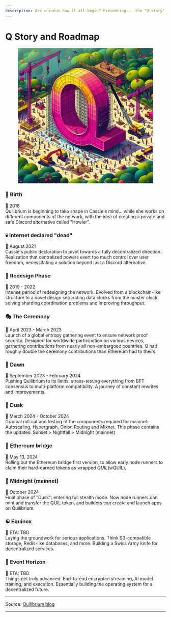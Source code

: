 ```yaml
---
description: Are curious how it all began? Presenting... the "Q story".
---
```


# Q Story and Roadmap

<figure><img src=".gitbook/assets/Q building 2.jpg" alt=""><figcaption></figcaption></figure>

### 🌱 Birth

📅 2018 \
Quilibrium is beginning to take shape in Cassie's mind… while she works on different components of the network, with the idea of creating a private and safe Discord alternative called "Howler".

### 💀 Internet declared "dead"

📅 August 2021 \
Cassie's public declaration to pivot towards a fully decentralized direction. Realization that centralized powers exert too much control over user freedom, necessitating a solution beyond just a Discord alternative.

### 🔄 Redesign Phase

📅 2019 - 2022 \
Intense period of redesigning the network. Evolved from a blockchain-like structure to a novel design separating data clocks from the master clock, solving sharding coordination problems and improving throughput.

### 🎭 The Ceremony

📅 April 2023 - March 2023 \
Launch of a global entropy gathering event to ensure network proof security. Designed for worldwide participation on various devices, garnering contributions from nearly all non-embargoed countries. Q had roughly double the ceremony contributions than Ethereum had to theirs.

### 🌅 Dawn

📅 September 2023 - February 2024 \
Pushing Quilibrium to its limits, stress-testing everything from BFT consensus to multi-platform compatibility. A journey of constant rewrites and improvements.

### 🌆 Dusk

📅 March 2024 - October 2024\
Gradual roll out and testing of the components required for mainnet: Autoscaling, Hypergraph, Onion Routing and Mixnet. This phase contains the updates: Sunset > Nightfall > Midnight (mainnet)

### 🌉 Ethereum bridge

📅 May 13, 2024 \
Rolling out the Ethereum bridge first version, to allow early node runners to claim their hard-earned tokens as wrapped $QUIL ($wQUIL).

### 🌃 Midnight (mainnet)

📅 October 2024\
Final phase of "Dusk": entering full stealth mode. Now node runners can mint and transfer the QUIL token, and builders can create and launch apps on Quilibrium.

### ☯️ Equinox

📅 ETA: TBD \
Laying the groundwork for serious applications. Think S3-compatible storage, Redis-like databases, and more. Building a Swiss Army knife for decentralized services.

### 🌌 Event Horizon

📅 ETA: TBD \
Things get truly advanced. End-to-end encrypted streaming, AI model training, and execution. Essentially building the operating system for a decentralized future.

***

Source: [Quilibrium blog](https://paragraph.xyz/@quilibrium.com/mission-control)

***

